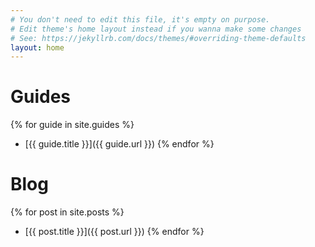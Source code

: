 ```yaml
---
# You don't need to edit this file, it's empty on purpose.
# Edit theme's home layout instead if you wanna make some changes
# See: https://jekyllrb.com/docs/themes/#overriding-theme-defaults
layout: home
---
```

# Guides
{% for guide in site.guides %}
* [{{ guide.title }}]({{ guide.url }})
{% endfor %}

# Blog
{% for post in site.posts %}
* [{{ post.title }}]({{ post.url }})
{% endfor %}
